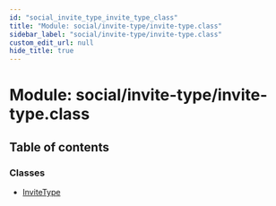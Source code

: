 ```yaml
---
id: "social_invite_type_invite_type_class"
title: "Module: social/invite-type/invite-type.class"
sidebar_label: "social/invite-type/invite-type.class"
custom_edit_url: null
hide_title: true
---
```


# Module: social/invite-type/invite-type.class

## Table of contents

### Classes

- [InviteType](../classes/social_invite_type_invite_type_class.invitetype.md)
